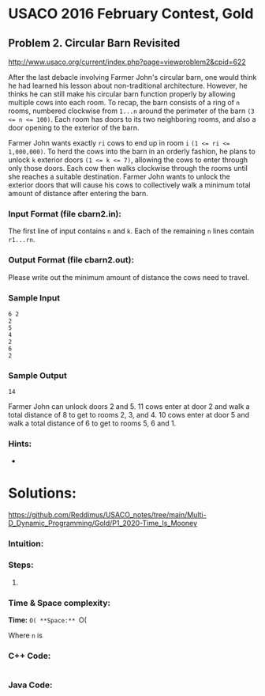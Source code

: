 # USACO 2016 February Contest, Gold
## Problem 2. Circular Barn Revisited

http://www.usaco.org/current/index.php?page=viewproblem2&cpid=622

After the last debacle involving Farmer John's circular barn, one would think he had learned his lesson about non-traditional architecture. However, he thinks he can still make his circular barn function properly by allowing multiple cows into each room. To recap, the barn consists of a ring of `n` rooms, numbered clockwise from `1...n` around the perimeter of the barn `(3 <= n <= 100)`. Each room has doors to its two neighboring rooms, and also a door opening to the exterior of the barn.

Farmer John wants exactly `ri` cows to end up in room `i` `(1 <= ri <= 1,000,000)`. To herd the cows into the barn in an orderly fashion, he plans to unlock `k` exterior doors `(1 <= k <= 7)`, allowing the cows to enter through only those doors. Each cow then walks clockwise through the rooms until she reaches a suitable destination. Farmer John wants to unlock the exterior doors that will cause his cows to collectively walk a minimum total amount of distance after entering the barn.

### Input Format (file cbarn2.in):

The first line of input contains `n` and `k`. Each of the remaining `n` lines contain `r1...rn`.

### Output Format (file cbarn2.out):

Please write out the minimum amount of distance the cows need to travel.

### Sample Input
```
6 2
2
5
4
2
6
2
```

### Sample Output
```
14
```

Farmer John can unlock doors 2 and 5. 11 cows enter at door 2 and walk a total distance of 8 to get to rooms 2, 3, and 4. 10 cows enter at door 5 and walk a total distance of 6 to get to rooms 5, 6 and 1.

### Hints:
- 

# Solutions:

https://github.com/Reddimus/USACO_notes/tree/main/Multi-D_Dynamic_Programming/Gold/P1_2020-Time_Is_Mooney

### Intuition:

### Steps:
1. 

### Time & Space complexity:
**Time:** `O(
**Space:** `O(

Where `n` is 

### C++ Code:
```cpp
```

### Java Code:
```java
```
